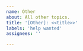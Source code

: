 ```yaml
---
name: Other
about: All other topics.
title: '[Other]: <<title>>'
labels: 'help wanted'
assignees: ''

---
```



